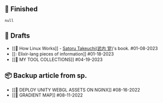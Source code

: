 ## 📖 Finished
```
null
```
## 📝 Drafts
- [[📖 How Linux Works]] - [Satoru Takeuchi(武内 覚)](https://twitter.com/satoru_takeuchi)'s book. #01-08-2023  
- [[💧 Elixir-lang pieces of information]] #01-18-2023
- [[🔧 MY TOOL COLLECTIONS]] #04-19-2023   

## 📦 Backup article from sp.
- [[🎡 DEPLOY UNITY WEBGL ASSETS ON NGINX]] #08-16-2022  
- [[🌈 GRADIENT MAP]] #08-11-2022    

